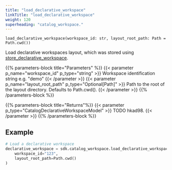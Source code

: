 ```yaml
---
title: "load_declarative_workspace"
linkTitle: "load_declarative_workspace"
weight: 120
superheading: "catalog_workspace."
---
```


<!-- TODO -->

``load_declarative_workspace(workspace_id: str, layout_root_path: Path = Path.cwd())``

Load declarative workspaces layout, which was stored using [store_declarative_workspace](../store_declarative_workspace).

{{% parameters-block title="Parameters" %}}
{{< parameter p_name="workspace_id" p_type="string" >}}
Workspace identification string e.g. "demo"
{{< /parameter >}}
{{< parameter p_name="layout_root_path" p_type="Optional[Path]" >}}
Path to the root of the layout directory. Defaults to Path.cwd().
{{< /parameter >}}
{{% /parameters-block %}}

{{% parameters-block title="Returns"%}}
{{< parameter p_type="CatalogDeclarativeWorkspaceModel" >}}
TODO hkad98.
{{< /parameter >}}
{{% /parameters-block %}}
## Example

```Python
# Load a declarative workspace
declarative_workspace = sdk.catalog_workspace.load_declarative_workspace(
    workspace_id="123",
    layout_root_path=Path.cwd()
)
```
